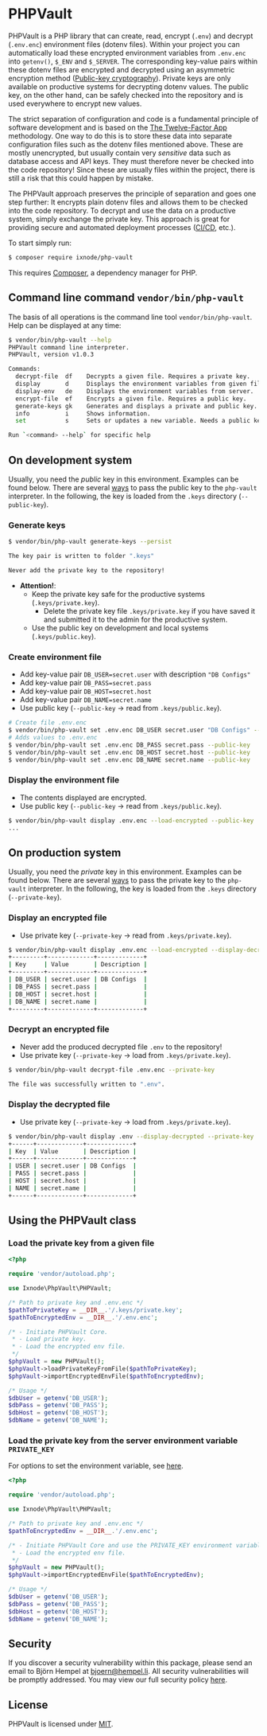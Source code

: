 # PHPVault

PHPVault is a PHP library that can create, read, encrypt (`.env`) and decrypt (`.env.enc`) environment files (dotenv
files). Within your project you can automatically load these encrypted environment variables from `.env.enc` into
`getenv()`, `$_ENV` and `$_SERVER`. The corresponding key-value pairs within these dotenv files are encrypted and
decrypted using an asymmetric encryption method
([Public-key cryptography](https://en.wikipedia.org/wiki/Public-key_cryptography)). Private keys are only available
on productive systems for decrypting dotenv values. The public key, on the other hand, can be safely checked into
the repository and is used everywhere to encrypt new values.

The strict separation of configuration and code is a fundamental principle of software development and is based on the
[The Twelve-Factor App](https://www.12factor.net/config) methodology. One way to do this is to store these data into
separate configuration files such as the dotenv files mentioned above. These are mostly unencrypted, but usually
contain very *sensitive* data such as database access and API keys. They must therefore never be checked into the code
repository! Since these are usually files within the project, there is still a risk that this could happen by mistake.

The PHPVault approach preserves the principle of separation and goes one step further: It encrypts plain dotenv
files and allows them to be checked into the code repository. To decrypt and use the data on a productive system,
simply exchange the private key. This approach is great for providing secure and automated deployment processes
([CI/CD](https://en.wikipedia.org/wiki/CI/CD), etc.).

To start simply run:

```bash
$ composer require ixnode/php-vault
```

This requires [Composer](https://getcomposer.org/), a dependency manager for PHP.

## Command line command `vendor/bin/php-vault`

The basis of all operations is the command line tool `vendor/bin/php-vault`.  Help can be displayed at any time:

```bash
$ vendor/bin/php-vault --help
PHPVault command line interpreter.
PHPVault, version v1.0.3

Commands:
  decrypt-file  df    Decrypts a given file. Requires a private key.
  display       d     Displays the environment variables from given file.
  display-env   de    Displays the environment variables from server.
  encrypt-file  ef    Encrypts a given file. Requires a public key.
  generate-keys gk    Generates and displays a private and public key.
  info          i     Shows information.
  set           s     Sets or updates a new variable. Needs a public key.

Run `<command> --help` for specific help
```

## On development system

Usually, you need the *public* key in this environment. Examples can be found below. There are several
[ways](docs/ENVIRONMENT.md) to pass the public key to the `php-vault` interpreter. In the following,
the key is loaded from the `.keys` directory (`--public-key`).

### Generate keys

```bash
$ vendor/bin/php-vault generate-keys --persist

The key pair is written to folder ".keys"

Never add the private key to the repository!
```

* **Attention!**:
	* Keep the private key safe for the productive systems (`.keys/private.key`).
	    * Delete the private key file `.keys/private.key` if you have saved it and submitted it to the admin for the productive system.
	* Use the public key on development and local systems (`.keys/public.key`).

### Create environment file

* Add key-value pair `DB_USER=secret.user` with description `"DB Configs"`
* Add key-value pair `DB_PASS=secret.pass`
* Add key-value pair `DB_HOST=secret.host`
* Add key-value pair `DB_NAME=secret.name`
* Use public key (`--public-key` → read from `.keys/public.key`).

```bash
# Create file .env.enc
$ vendor/bin/php-vault set .env.enc DB_USER secret.user "DB Configs" --public-key --create
# Adds values to .env.enc
$ vendor/bin/php-vault set .env.enc DB_PASS secret.pass --public-key
$ vendor/bin/php-vault set .env.enc DB_HOST secret.host --public-key
$ vendor/bin/php-vault set .env.enc DB_NAME secret.name --public-key
```

### Display the environment file

* The contents displayed are encrypted.
* Use public key (`--public-key` → read from `.keys/public.key`).

```bash
$ vendor/bin/php-vault display .env.enc --load-encrypted --public-key
...
```

## On production system

Usually, you need the *private* key in this environment. Examples can be found below. There are several
[ways](docs/ENVIRONMENT.md) to pass the private key to the `php-vault` interpreter. In the following,
the key is loaded from the `.keys` directory (`--private-key`).

### Display an encrypted file

* Use private key (`--private-key` → read from `.keys/private.key`).

```bash
$ vendor/bin/php-vault display .env.enc --load-encrypted --display-decrypted --private-key
+---------+-------------+-------------+
| Key     | Value       | Description |
+---------+-------------+-------------+
| DB_USER | secret.user | DB Configs  |
| DB_PASS | secret.pass |             |
| DB_HOST | secret.host |             |
| DB_NAME | secret.name |             |
+---------+-------------+-------------+
```

### Decrypt an encrypted file

* Never add the produced decrypted file `.env` to the repository!
* Use private key (`--private-key` → load from `.keys/private.key`).

```bash
$ vendor/bin/php-vault decrypt-file .env.enc --private-key

The file was successfully written to ".env".
```

### Display the decrypted file

* Use private key (`--private-key` → load from `.keys/private.key`).

```bash
$ vendor/bin/php-vault display .env --display-decrypted --private-key
+------+-------------+-------------+
| Key  | Value       | Description |
+------+-------------+-------------+
| USER | secret.user | DB Configs  |
| PASS | secret.pass |             |
| HOST | secret.host |             |
| NAME | secret.name |             |
+------+-------------+-------------+
```

## Using the PHPVault class

### Load the private key from a given file

```php
<?php

require 'vendor/autoload.php';

use Ixnode\PhpVault\PHPVault;

/* Path to private key and .env.enc */
$pathToPrivateKey = __DIR__.'/.keys/private.key';
$pathToEncryptedEnv = __DIR__.'/.env.enc';

/* - Initiate PHPVault Core.
 * - Load private key.
 * - Load the encrypted env file.
 */
$phpVault = new PHPVault();
$phpVault->loadPrivateKeyFromFile($pathToPrivateKey);
$phpVault->importEncryptedEnvFile($pathToEncryptedEnv);

/* Usage */
$dbUser = getenv('DB_USER');
$dbPass = getenv('DB_PASS');
$dbHost = getenv('DB_HOST');
$dbName = getenv('DB_NAME');
```

### Load the private key from the server environment variable `PRIVATE_KEY`

For options to set the environment variable, see [here](docs/ENVIRONMENT.md).

```php
<?php

require 'vendor/autoload.php';

use Ixnode\PhpVault\PHPVault;

/* Path to private key and .env.enc */
$pathToEncryptedEnv = __DIR__.'/.env.enc';

/* - Initiate PHPVault Core and use the PRIVATE_KEY environment variable.
 * - Load the encrypted env file.
 */
$phpVault = new PHPVault();
$phpVault->importEncryptedEnvFile($pathToEncryptedEnv);

/* Usage */
$dbUser = getenv('DB_USER');
$dbPass = getenv('DB_PASS');
$dbHost = getenv('DB_HOST');
$dbName = getenv('DB_NAME');
```

## Security

If you discover a security vulnerability within this package, please send an email to Björn Hempel at
bjoern@hempel.li. All security vulnerabilities will be promptly addressed. You may view our full
security policy [here](https://github.com/ixnode/php-vault/security/policy).

## License

PHPVault is licensed under [MIT](https://github.com/ixnode/php-vault/blob/master/LICENSE).
